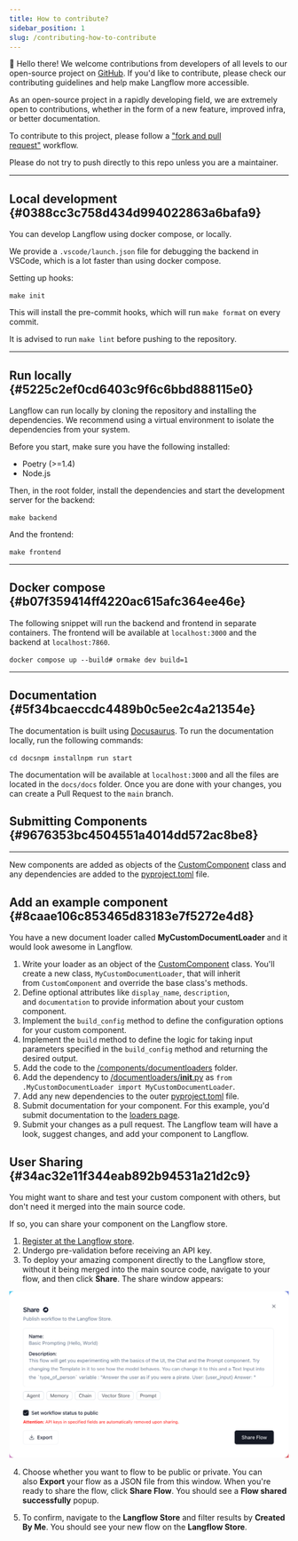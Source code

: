 ```yaml
---
title: How to contribute?
sidebar_position: 1
slug: /contributing-how-to-contribute
---
```




👋 Hello there! We welcome contributions from developers of all levels to our open-source project on [GitHub](https://github.com/langflow-ai/langflow). If you'd like to contribute, please check our contributing guidelines and help make Langflow more accessible.


As an open-source project in a rapidly developing field, we are extremely open to contributions, whether in the form of a new feature, improved infra, or better documentation.


To contribute to this project, please follow a ["fork and pull request"](https://docs.github.com/en/get-started/quickstart/contributing-to-projects) workflow.


Please do not try to push directly to this repo unless you are a maintainer.


---


## Local development {#0388cc3c758d434d994022863a6bafa9}


You can develop Langflow using docker compose, or locally.


We provide a `.vscode/launch.json` file for debugging the backend in VSCode, which is a lot faster than using docker compose.


Setting up hooks:


`make init`


This will install the pre-commit hooks, which will run `make format` on every commit.


It is advised to run `make lint` before pushing to the repository.


---


## Run locally {#5225c2ef0cd6403c9f6c6bbd888115e0}


Langflow can run locally by cloning the repository and installing the dependencies. We recommend using a virtual environment to isolate the dependencies from your system.


Before you start, make sure you have the following installed:

- Poetry (&gt;=1.4)
- Node.js

Then, in the root folder, install the dependencies and start the development server for the backend:


`make backend`


And the frontend:


`make frontend`


---


## Docker compose {#b07f359414ff4220ac615afc364ee46e}


The following snippet will run the backend and frontend in separate containers. The frontend will be available at `localhost:3000` and the backend at `localhost:7860`.


`docker compose up --build# ormake dev build=1`


---


## Documentation {#5f34bcaeccdc4489b0c5ee2c4a21354e}


The documentation is built using [Docusaurus](https://docusaurus.io/). To run the documentation locally, run the following commands:


`cd docsnpm installnpm run start`


The documentation will be available at `localhost:3000` and all the files are located in the `docs/docs` folder. Once you are done with your changes, you can create a Pull Request to the `main` branch.


## Submitting Components {#9676353bc4504551a4014dd572ac8be8}


---


New components are added as objects of the [CustomComponent](https://github.com/langflow-ai/langflow/blob/dev/src/backend/base/langflow/interface/custom/custom_component/custom_component.py) class and any dependencies are added to the [pyproject.toml](https://github.com/langflow-ai/langflow/blob/dev/pyproject.toml#L27) file.


## Add an example component {#8caae106c853465d83183e7f5272e4d8}


You have a new document loader called **MyCustomDocumentLoader** and it would look awesome in Langflow.

1. Write your loader as an object of the [CustomComponent](https://github.com/langflow-ai/langflow/blob/dev/src/backend/base/langflow/interface/custom/custom_component/custom_component.py) class. You'll create a new class, `MyCustomDocumentLoader`, that will inherit from `CustomComponent` and override the base class's methods.
2. Define optional attributes like `display_name`, `description`, and `documentation` to provide information about your custom component.
3. Implement the `build_config` method to define the configuration options for your custom component.
4. Implement the `build` method to define the logic for taking input parameters specified in the `build_config` method and returning the desired output.
5. Add the code to the [/components/documentloaders](https://github.com/langflow-ai/langflow/tree/dev/src/backend/base/langflow/components) folder.
6. Add the dependency to [/documentloaders/__init__.py](https://github.com/langflow-ai/langflow/blob/dev/src/backend/base/langflow/components/documentloaders/__init__.py) as `from .MyCustomDocumentLoader import MyCustomDocumentLoader`.
7. Add any new dependencies to the outer [pyproject.toml](https://github.com/langflow-ai/langflow/blob/dev/pyproject.toml#L27) file.
8. Submit documentation for your component. For this example, you'd submit documentation to the [loaders page](https://github.com/langflow-ai/langflow/blob/dev/docs/docs/components/loaders).
9. Submit your changes as a pull request. The Langflow team will have a look, suggest changes, and add your component to Langflow.

## User Sharing {#34ac32e11f344eab892b94531a21d2c9}


You might want to share and test your custom component with others, but don't need it merged into the main source code.


If so, you can share your component on the Langflow store.

1. [Register at the Langflow store](https://www.langflow.store/login/).
2. Undergo pre-validation before receiving an API key.
3. To deploy your amazing component directly to the Langflow store, without it being merged into the main source code, navigate to your flow, and then click **Share**. The share window appears:

![](./683296796.png)


4. Choose whether you want to flow to be public or private. You can also **Export** your flow as a JSON file from this window. When you're ready to share the flow, click **Share Flow**. You should see a **Flow shared successfully** popup.


5. To confirm, navigate to the **Langflow Store** and filter results by **Created By Me**. You should see your new flow on the **Langflow Store**.

